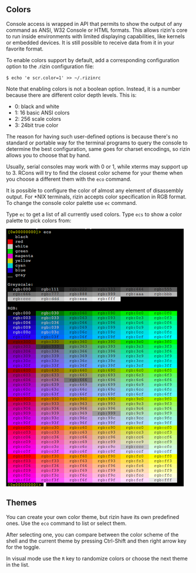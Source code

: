 ## Colors

Console access is wrapped in API that permits to show the output of any command as ANSI, W32 Console or HTML formats. This allows rizin's core to run inside environments with limited displaying capabilities, like kernels or embedded devices. It is still possible to receive data from it in your favorite format.

To enable colors support by default, add a corresponding configuration option to the .rizin configuration file:
```
$ echo 'e scr.color=1' >> ~/.rizinrc
```
Note that enabling colors is not a boolean option. Instead, it is a number because there are different color depth levels. This is:

* 0: black and white
* 1: 16 basic ANSI colors
* 2: 256 scale colors
* 3: 24bit true color

The reason for having such user-defined options is because there's no standard or portable way for the terminal programs to query the console to determine the best configuration, same goes for charset encodings, so rizin allows you to choose that by hand.

Usually, serial consoles may work with 0 or 1, while xterms may support up to 3. RCons will try to find the closest color scheme for your theme when you choose a different them with the `eco` command.

It is possible to configure the color of almost any element of disassembly output. For *NIX terminals, rizin accepts color specification in RGB format. To change the console color palette use `ec` command.

Type `ec` to get a list of all currently used colors. Type `ecs` to show a color palette to pick colors from:

![img](r2pal.png)

## Themes

You can create your own color theme, but rizin have its own predefined ones. Use the `eco` command to list or select them.

After selecting one, you can compare between the color scheme of the shell and the current theme by pressing Ctrl-Shift and then right arrow key for the toggle.

In visual mode use the `R` key to randomize colors or choose the next theme in the list.
